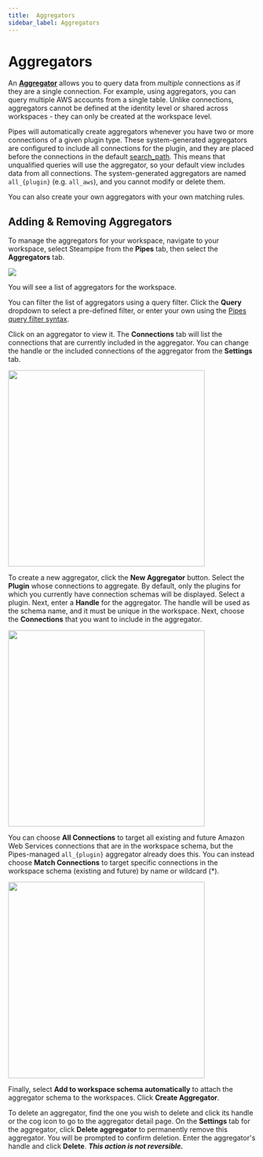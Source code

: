 ```yaml
---
title:  Aggregators
sidebar_label: Aggregators
---
```



#  Aggregators
An **[Aggregator](https://steampipe.io/docs/managing/connections#using-aggregators)** allows you to query data from *multiple* connections as if they are a single connection. For example, using aggregators, you can query multiple AWS accounts from a single table.  Unlike connections, aggregators cannot be defined at the identity level or shared across workspaces - they can only be created at the workspace level.


Pipes will automatically create aggregators whenever you have two or more connections of a given plugin type.  These system-generated aggregators are configured to include all connections for the plugin, and they are placed before the connections in the default [search_path](https://steampipe.io/docs/guides/search-path).  This means that unqualified queries will use the aggregator, so your default view includes data from all connections.  The system-generated aggregators are named `all_{plugin}` (e.g. `all_aws`), and you cannot modify or delete them.

You can also create your own aggregators with your own matching rules.


## Adding & Removing Aggregators

To manage the aggregators for your workspace, navigate to your workspace, select Steampipe from the **Pipes** tab, then select the **Aggregators** tab.

![](/images/docs/pipes/steampipe/steampipe_aggregators_list.png)

You will see a list of aggregators for the workspace. 

You can filter the list of aggregators using a query filter.  Click the **Query** dropdown to select a pre-defined filter, or enter your own using the [Pipes query filter syntax](/pipes/docs/reference/query-filter#syntax).

Click on an aggregator to view it. The **Connections** tab will list the connections that are currently included in the aggregator. You can change the handle or the included connections of the aggregator from the **Settings** tab.   

<img src="/images/docs/pipes/cloud-connections-edit-aggregator.png" width="400pt"/>
<br />


To create a new aggregator, click the **New Aggregator** button. Select the **Plugin** whose connections to aggregate.  By default, only the plugins for which you currently have connection schemas will be displayed.  Select a plugin.  Next, enter a **Handle** for the aggregator.  The handle will be used as the schema name, and it must be unique in the workspace.  Next, choose the **Connections** that you want to include in the aggregator. 

<img src="/images/docs/pipes/cloud-connections-create-aggregator.png" width="400pt"/>
<br />

You can choose **All Connections** to target all existing and future Amazon Web Services connections that are in the workspace schema, but the Pipes-managed `all_{plugin}` aggregator already does this.  You can instead choose **Match Connections** to target specific connections in the workspace schema (existing and future) by name or wildcard (*). 

<img src="/images/docs/pipes/cloud-connections-match-aggregator.png" width="400pt"/>
<br />


Finally, select **Add to workspace schema automatically** to attach the aggregator schema to the workspaces.  Click **Create Aggregator**.

To delete an aggregator, find the one you wish to delete and click its handle or the cog icon to go to the aggregator detail page.  On the **Settings** tab for the aggregator, click **Delete aggregator** to permanently remove this aggregator. You will be prompted to confirm deletion. Enter the aggregator's handle and click **Delete**.  ***This action is not reversible.*** 
